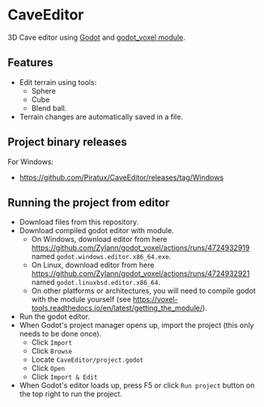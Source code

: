 # CaveEditor
3D Cave editor using [Godot](https://godotengine.org/) and [godot_voxel module](https://github.com/Zylann/godot_voxel).

## Features
- Edit terrain using tools:
  - Sphere
  - Cube
  - Blend ball.
- Terrain changes are automatically saved in a file.

## Project binary releases
For Windows:
- https://github.com/Piratux/CaveEditor/releases/tag/Windows <br />

## Running the project from editor
- Download files from this repository.
- Download compiled godot editor with module.
  - On Windows, download editor from here https://github.com/Zylann/godot_voxel/actions/runs/4724932919 named 
`godot.windows.editor.x86_64.exe`.
  - On Linux, download editor from here https://github.com/Zylann/godot_voxel/actions/runs/4724932921 named `godot.linuxbsd.editor.x86_64`.
  - On other platforms or architectures, you will need to compile godot with the module yourself (see https://voxel-tools.readthedocs.io/en/latest/getting_the_module/).
- Run the godot editor.
- When Godot's project manager opens up, import the project (this only needs to be done once).
  - Click `Import`
  - Click `Browse`
  - Locate `CaveEditor/project.godot`
  - Click `Open`
  - Click `Import & Edit`
- When Godot's editor loads up, press F5 or click `Run project` button on the top right to run the project.
